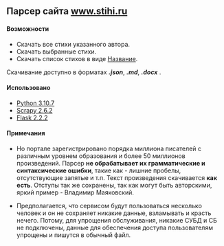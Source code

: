 ## Парсер сайта www.stihi.ru

#### Возможности
- Скачать все стихи указанного автора.
- Скачать выбранные стихи.
- Скачать список стихов в виде [Название](ссылка).

Скачивание доступно в форматах ***.json***, ***.md***, ***.docx*** .

#### Использовано
- [Python 3.10.7](https://www.python.org/downloads/release/python-3107/)
- [Scrapy 2.6.2](https://scrapy.org/)
- [Flask 2.2.2](https://flask.palletsprojects.com/en/latest/)

#### Примечания
- Но портале зарегистрировано порядка миллиона писателей с различным уровнем образования и более 50 миллионов произведений. Парсер **не обрабатывает их грамматические и синтаксические ошибки**, такие как - лишние пробелы, отсутствующие запятые и т.п. Текст произведения скачивается **как есть**. 
Отступы так же сохранены, так как могут быть авторскими, яркий пример - Владимир Маяковский.

- Предполагается, что сервисом будут пользоваться несколько человек и он не сохраняет никакие данные, взламывать и красть нечего. Потому, для упрощения обслуживания, никакие СУБД и СБ не подключены, данные для обеспечения доступа пользователям упрощены и пишутся в обычный файл.